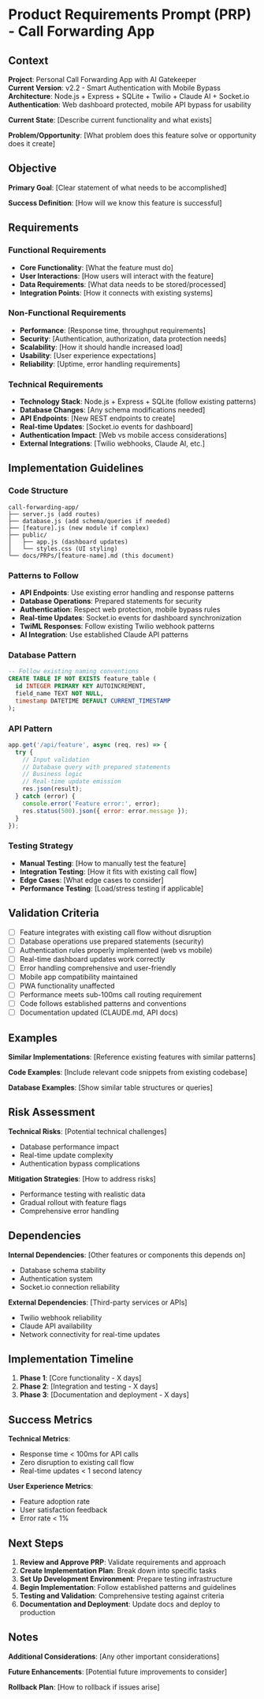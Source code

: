 # Product Requirements Prompt (PRP) - Call Forwarding App

## Context
**Project**: Personal Call Forwarding App with AI Gatekeeper  
**Current Version**: v2.2 - Smart Authentication with Mobile Bypass  
**Architecture**: Node.js + Express + SQLite + Twilio + Claude AI + Socket.io  
**Authentication**: Web dashboard protected, mobile API bypass for usability  

**Current State**: [Describe current functionality and what exists]

**Problem/Opportunity**: [What problem does this feature solve or opportunity does it create]

## Objective
**Primary Goal**: [Clear statement of what needs to be accomplished]

**Success Definition**: [How will we know this feature is successful]

## Requirements

### Functional Requirements
- **Core Functionality**: [What the feature must do]
- **User Interactions**: [How users will interact with the feature]
- **Data Requirements**: [What data needs to be stored/processed]
- **Integration Points**: [How it connects with existing systems]

### Non-Functional Requirements
- **Performance**: [Response time, throughput requirements]
- **Security**: [Authentication, authorization, data protection needs]
- **Scalability**: [How it should handle increased load]
- **Usability**: [User experience expectations]
- **Reliability**: [Uptime, error handling requirements]

### Technical Requirements
- **Technology Stack**: Node.js + Express + SQLite (follow existing patterns)
- **Database Changes**: [Any schema modifications needed]
- **API Endpoints**: [New REST endpoints to create]
- **Real-time Updates**: [Socket.io events for dashboard]
- **Authentication Impact**: [Web vs mobile access considerations]
- **External Integrations**: [Twilio webhooks, Claude AI, etc.]

## Implementation Guidelines

### Code Structure
```
call-forwarding-app/
├── server.js (add routes)
├── database.js (add schema/queries if needed)
├── [feature].js (new module if complex)
├── public/
│   ├── app.js (dashboard updates)
│   └── styles.css (UI styling)
└── docs/PRPs/[feature-name].md (this document)
```

### Patterns to Follow
- **API Endpoints**: Use existing error handling and response patterns
- **Database Operations**: Prepared statements for security
- **Authentication**: Respect web protection, mobile bypass rules
- **Real-time Updates**: Socket.io events for dashboard synchronization
- **TwiML Responses**: Follow existing Twilio webhook patterns
- **AI Integration**: Use established Claude API patterns

### Database Pattern
```sql
-- Follow existing naming conventions
CREATE TABLE IF NOT EXISTS feature_table (
  id INTEGER PRIMARY KEY AUTOINCREMENT,
  field_name TEXT NOT NULL,
  timestamp DATETIME DEFAULT CURRENT_TIMESTAMP
);
```

### API Pattern
```javascript
app.get('/api/feature', async (req, res) => {
  try {
    // Input validation
    // Database query with prepared statements
    // Business logic
    // Real-time update emission
    res.json(result);
  } catch (error) {
    console.error('Feature error:', error);
    res.status(500).json({ error: error.message });
  }
});
```

### Testing Strategy
- **Manual Testing**: [How to manually test the feature]
- **Integration Testing**: [How it fits with existing call flow]
- **Edge Cases**: [What edge cases to consider]
- **Performance Testing**: [Load/stress testing if applicable]

## Validation Criteria
- [ ] Feature integrates with existing call flow without disruption
- [ ] Database operations use prepared statements (security)
- [ ] Authentication rules properly implemented (web vs mobile)
- [ ] Real-time dashboard updates work correctly
- [ ] Error handling comprehensive and user-friendly
- [ ] Mobile app compatibility maintained
- [ ] PWA functionality unaffected
- [ ] Performance meets sub-100ms call routing requirement
- [ ] Code follows established patterns and conventions
- [ ] Documentation updated (CLAUDE.md, API docs)

## Examples
**Similar Implementations**: [Reference existing features with similar patterns]

**Code Examples**: [Include relevant code snippets from existing codebase]

**Database Examples**: [Show similar table structures or queries]

## Risk Assessment
**Technical Risks**: [Potential technical challenges]
- Database performance impact
- Real-time update complexity
- Authentication bypass complications

**Mitigation Strategies**: [How to address risks]
- Performance testing with realistic data
- Gradual rollout with feature flags
- Comprehensive error handling

## Dependencies
**Internal Dependencies**: [Other features or components this depends on]
- Database schema stability
- Authentication system
- Socket.io connection reliability

**External Dependencies**: [Third-party services or APIs]
- Twilio webhook reliability
- Claude API availability
- Network connectivity for real-time updates

## Implementation Timeline
1. **Phase 1**: [Core functionality - X days]
2. **Phase 2**: [Integration and testing - X days]  
3. **Phase 3**: [Documentation and deployment - X days]

## Success Metrics
**Technical Metrics**:
- Response time < 100ms for API calls
- Zero disruption to existing call flow
- Real-time updates < 1 second latency

**User Experience Metrics**:
- Feature adoption rate
- User satisfaction feedback
- Error rate < 1%

## Next Steps
1. **Review and Approve PRP**: Validate requirements and approach
2. **Create Implementation Plan**: Break down into specific tasks
3. **Set Up Development Environment**: Prepare testing infrastructure
4. **Begin Implementation**: Follow established patterns and guidelines
5. **Testing and Validation**: Comprehensive testing against criteria
6. **Documentation and Deployment**: Update docs and deploy to production

## Notes
**Additional Considerations**: [Any other important considerations]

**Future Enhancements**: [Potential future improvements to consider]

**Rollback Plan**: [How to rollback if issues arise]